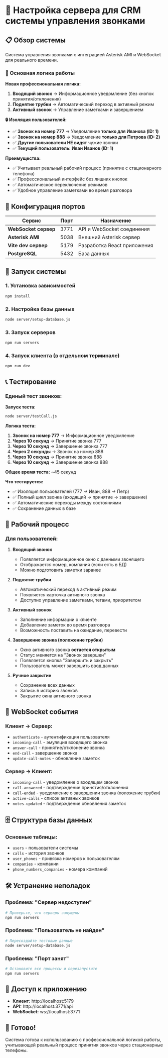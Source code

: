 # 🚀 Настройка сервера для CRM системы управления звонками

## 📋 Обзор системы

Система управления звонками с интеграцией Asterisk AMI и WebSocket для реального времени.

### 🎯 Основная логика работы

**Новая профессиональная логика:**

1. **Входящий звонок** → Информационное уведомление (без кнопок принятия/отклонения)
2. **Поднятие трубки** → Автоматический переход в активный режим
3. **Активный звонок** → Управление заметками и завершением

**🔒 Изоляция пользователей:**

- ✅ **Звонок на номер 777** → Уведомление **только для Иванова (ID: 1)**
- ✅ **Звонок на номер 888** → Уведомление **только для Петрова (ID: 2)**
- ✅ **Другие пользователи НЕ видят** чужие звонки
- ✅ **Текущий пользователь: Иван Иванов (ID: 1)**

**Преимущества:**

- ✅ Учитывает реальный рабочий процесс (принятие с стационарного телефона)
- ✅ Профессиональный интерфейс без лишних кнопок
- ✅ Автоматическое переключение режимов
- ✅ Удобное управление заметками во время разговора

## 🔧 Конфигурация портов

| Сервис               | Порт | Назначение                  |
| -------------------- | ---- | --------------------------- |
| **WebSocket сервер** | 3771 | API и WebSocket соединения  |
| **Asterisk AMI**     | 5038 | Внешний Asterisk сервер     |
| **Vite dev сервер**  | 5179 | Разработка React приложения |
| **PostgreSQL**       | 5432 | База данных                 |

## 🚀 Запуск системы

### 1. Установка зависимостей

```bash
npm install
```

### 2. Настройка базы данных

```bash
node server/setup-database.js
```

### 3. Запуск серверов

```bash
npm run servers
```

### 4. Запуск клиента (в отдельном терминале)

```bash
npm run dev
```

## 📞 Тестирование

### Единый тест звонков:

**Запуск теста:**

```bash
node server/testCall.js
```

**Логика теста:**

1. **Звонок на номер 777** → Информационное уведомление
2. **Через 10 секунд** → Принятие звонка 777
3. **Через 10 секунд** → Завершение звонка 777
4. **Через 2 секунды** → Звонок на номер 888
5. **Через 10 секунд** → Принятие звонка 888
6. **Через 10 секунд** → Завершение звонка 888

**Общее время теста:** ~45 секунд

**Что тестируется:**

- ✅ Изоляция пользователей (777 → Иван, 888 → Петр)
- ✅ Полный цикл звонка (входящий → принятие → завершение)
- ✅ Автоматические переходы между состояниями
- ✅ Сохранение данных в базе

## 🎯 Рабочий процесс

### Для пользователей:

1. **Входящий звонок**

   - Появляется информационное окно с данными звонящего
   - Отображается номер, компания (если есть в БД)
   - Можно подготовить заметки заранее

2. **Поднятие трубки**

   - Автоматический переход в активный режим
   - Появляется карточка активного звонка
   - Доступно управление заметками, тегами, приоритетом

3. **Активный звонок**

   - Заполнение информации о клиенте
   - Добавление заметок во время разговора
   - Возможность поставить на ожидание, перевести

4. **Завершение звонка (положение трубки)**

   - Окно активного звонка **остается открытым**
   - Статус меняется на "Звонок завершен"
   - Появляется кнопка "Завершить и закрыть"
   - Пользователь может завершить ввод данных

5. **Ручное закрытие**
   - Сохранение всех данных
   - Запись в историю звонков
   - Закрытие окна активного звонка

## 🔌 WebSocket события

### Клиент → Сервер:

- `authenticate` - аутентификация пользователя
- `incoming-call` - эмуляция входящего звонка
- `answer-call` - принятие/отклонение звонка
- `end-call` - завершение звонка
- `update-call-notes` - обновление заметок

### Сервер → Клиент:

- `incoming-call` - уведомление о входящем звонке
- `call-answered` - подтверждение принятия/отклонения
- `call-ended` - уведомление о завершении звонка (положение трубки)
- `active-calls` - список активных звонков
- `notes-updated` - подтверждение обновления заметок

## 🗄️ Структура базы данных

### Основные таблицы:

- `users` - пользователи системы
- `calls` - история звонков
- `user_phones` - привязка номеров к пользователям
- `companies` - компании
- `phone_numbers_companies` - номера компаний

## 🛠️ Устранение неполадок

### Проблема: "Сервер недоступен"

```bash
# Проверьте, что серверы запущены
npm run servers
```

### Проблема: "Пользователь не найден"

```bash
# Пересоздайте тестовые данные
node server/setup-database.js
```

### Проблема: "Порт занят"

```bash
# Остановите все процессы и перезапустите
npm run servers
```

## 📱 Доступ к приложению

- **Клиент:** http://localhost:5179
- **API:** http://localhost:3771/api
- **WebSocket:** ws://localhost:3771

## 🎉 Готово!

Система готова к использованию с профессиональной логикой работы, учитывающей реальный процесс принятия звонков через стационарные телефоны.
